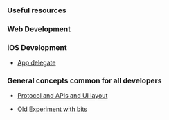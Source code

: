 ### Useful resources

### Web Development

### iOS Development
+ [App delegate](app-delegate)

### General concepts common for all developers
+ [Protocol and APIs and UI layout](protocol-api-ui-layout)


+ [Old Experiment with bits](old)

